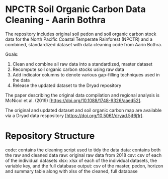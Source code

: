 # NPCTR Soil Organic Carbon Data Cleaning - Aarin Bothra
The repository includes original soil pedon and soil organic carbon stock data for the North Pacific Coastal Temperate Rainforest (NPCTR) and a combined, standardized dataset with data cleaning code from Aarin Bothra.

Goals:
  1. Clean and combine all raw data into a standardized, master dataset
  2. Recompute soil organic carbon stocks using raw data
  3. Add indicator columns to denote various gap-filling techniques used in the data
  5. Release the updated dataset to the Dryad repository

The paper describing the original data compilation and regional analysis is McNicol et al. (2019) [https://doi.org/10.1088/1748-9326/aaed52].

The original and updated dataset and soil organic carbon map are available via a Dryad data respository [https://doi.org/10.5061/dryad.5jf6j1r].

# Repository Structure
code: contains the cleaning script used to tidy the data
data: contains both the raw and cleaned data
  raw: original raw data from 2018
    csv: csv of each of the individual datasets
    xlsx: xlsx of each of the individual datasets, the variable key, and the full database
  output: csv of the master, pedon, horizon and summary table along with xlsx of the cleaned, full database
